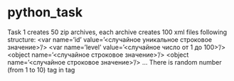 # python_task
Task 1 creates 50 zip archives, each archive creates 100 xml files 
following structure:
<root>
<var name=’id’ value=’<случайное уникальное строковое значение>’/>
<var name=’level’ value=’<случайное число от 1 до 100>’/>
<objects>
<object name=’<случайное строковое значение>’/>
<object name=’<случайное строковое значение>’/>
…
</objects>
</root>
There is random number (from 1 to 10) tag <object> in tag </objects> 
